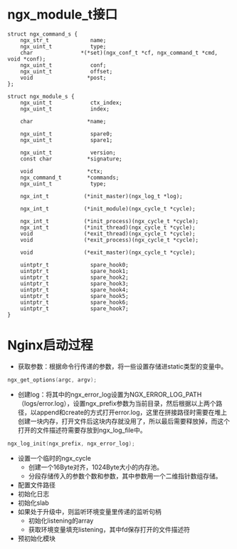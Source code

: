 # ngx_module_t接口
```
struct ngx_command_s {
    ngx_str_t             name;
    ngx_uint_t            type;
    char               *(*set)(ngx_conf_t *cf, ngx_command_t *cmd, void *conf);
    ngx_uint_t            conf;
    ngx_uint_t            offset;
    void                 *post;
};
```

```
struct ngx_module_s {
    ngx_uint_t            ctx_index;
    ngx_uint_t            index;

    char                 *name;

    ngx_uint_t            spare0;
    ngx_uint_t            spare1;

    ngx_uint_t            version;
    const char           *signature;

    void                 *ctx;
    ngx_command_t        *commands;
    ngx_uint_t            type;

    ngx_int_t           (*init_master)(ngx_log_t *log);

    ngx_int_t           (*init_module)(ngx_cycle_t *cycle);

    ngx_int_t           (*init_process)(ngx_cycle_t *cycle);
    ngx_int_t           (*init_thread)(ngx_cycle_t *cycle);
    void                (*exit_thread)(ngx_cycle_t *cycle);
    void                (*exit_process)(ngx_cycle_t *cycle);

    void                (*exit_master)(ngx_cycle_t *cycle);

    uintptr_t             spare_hook0;
    uintptr_t             spare_hook1;
    uintptr_t             spare_hook2;
    uintptr_t             spare_hook3;
    uintptr_t             spare_hook4;
    uintptr_t             spare_hook5;
    uintptr_t             spare_hook6;
    uintptr_t             spare_hook7;
}
```


# Nginx启动过程
- 获取参数：根据命令行传递的参数，将一些设置存储进static类型的变量中。
``` C
ngx_get_options(argc, argv);
```
- 创建log：将其中的ngx_error_log设置为NGX_ERROR_LOG_PATH（logs/error.log），设置ngx_prefix参数为当前目录，然后根据以上两个路径，以append和create的方式打开error.log，这里在拼接路径时需要在堆上创建一块内存，打开文件后这块内存就没用了，所以最后需要释放掉，而这个打开的文件描述符需要存放到ngx_log_file中。
```C
ngx_log_init(ngx_prefix, ngx_error_log);
```
- 设置一个临时的ngx_cycle
	- 创建一个16Byte对齐，1024Byte大小的内存池。
	- 分段存储传入的参数个数和参数，其中参数用一个二维指针数组存储。
- 配置文件路径
- 初始化日志
- 初始化slab
- 如果处于升级中，则监听环境变量里传递的监听句柄
	- 初始化listening的array
	- 获取环境变量填充listening，其中fd保存打开的文件描述符
- 预初始化模块




















